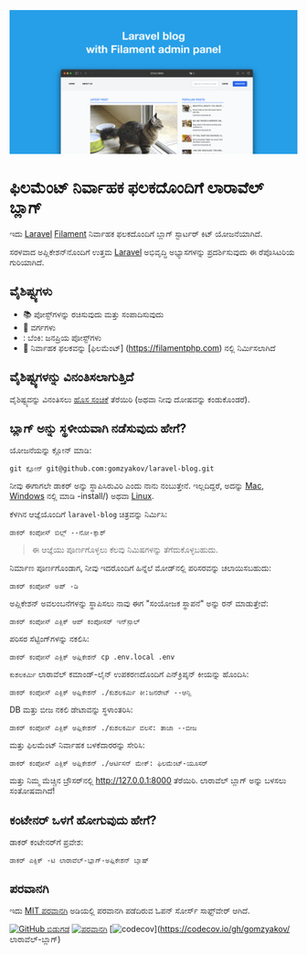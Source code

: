 ![ಫಿಲಮೆಂಟ್ ನಿರ್ವಾಹಕ ಫಲಕದೊಂದಿಗೆ ಲಾರಾವೆಲ್ ಬ್ಲಾಗ್](../docs/social-preview-en.png)

# ಫಿಲಮೆಂಟ್ ನಿರ್ವಾಹಕ ಫಲಕದೊಂದಿಗೆ ಲಾರಾವೆಲ್ ಬ್ಲಾಗ್

ಇದು [Laravel](https://laravel.com) [Filament](https://filamentphp.com) ನಿರ್ವಾಹಕ ಫಲಕದೊಂದಿಗೆ ಬ್ಲಾಗ್ ಸ್ಟಾರ್ಟರ್ ಕಿಟ್ ಯೋಜನೆಯಾಗಿದೆ.

ಸರಳವಾದ ಅಪ್ಲಿಕೇಶನ್‌ನೊಂದಿಗೆ ಉತ್ತಮ [Laravel](https://laravel.com) ಅಭಿವೃದ್ಧಿ ಅಭ್ಯಾಸಗಳನ್ನು ಪ್ರದರ್ಶಿಸುವುದು ಈ ರೆಪೊಸಿಟರಿಯ ಗುರಿಯಾಗಿದೆ.

## ವೈಶಿಷ್ಟ್ಯಗಳು

- 📚 ಪೋಸ್ಟ್‌ಗಳನ್ನು ರಚಿಸುವುದು ಮತ್ತು ಸಂಪಾದಿಸುವುದು
- 🥑 ವರ್ಗಗಳು
- : ಬೆಂಕಿ: ಜನಪ್ರಿಯ ಪೋಸ್ಟ್‌ಗಳು
- :hatched_chick: ನಿರ್ವಾಹಕ ಫಲಕವನ್ನು [ಫಿಲಮೆಂಟ್] (https://filamentphp.com) ನಲ್ಲಿ ನಿರ್ಮಿಸಲಾಗಿದೆ

## ವೈಶಿಷ್ಟ್ಯಗಳನ್ನು ವಿನಂತಿಸಲಾಗುತ್ತಿದೆ

ವೈಶಿಷ್ಟ್ಯವನ್ನು ವಿನಂತಿಸಲು [ಹೊಸ ಸಂಚಿಕೆ](https://github.com/gomzyakov/laravel-blog/issues/new) ತೆರೆಯಿರಿ (ಅಥವಾ ನೀವು ದೋಷವನ್ನು ಕಂಡುಕೊಂಡರೆ).

## ಬ್ಲಾಗ್ ಅನ್ನು ಸ್ಥಳೀಯವಾಗಿ ನಡೆಸುವುದು ಹೇಗೆ?

ಯೋಜನೆಯನ್ನು ಕ್ಲೋನ್ ಮಾಡಿ:

```ಬಾಷ್
git ಕ್ಲೋನ್ git@github.com:gomzyakov/laravel-blog.git
```

ನೀವು ಈಗಾಗಲೇ ಡಾಕರ್ ಅನ್ನು ಸ್ಥಾಪಿಸಿರುವಿರಿ ಎಂದು ನಾನು ನಂಬುತ್ತೇನೆ. ಇಲ್ಲದಿದ್ದರೆ, ಅದನ್ನು [Mac](https://docs.docker.com/desktop/install/mac-install/), [Windows](https://docs.docker.com/desktop/install/windows) ನಲ್ಲಿ ಮಾಡಿ -install/) ಅಥವಾ [Linux](https://docs.docker.com/desktop/install/linux-install/).

ಕೆಳಗಿನ ಆಜ್ಞೆಯೊಂದಿಗೆ `laravel-blog` ಚಿತ್ರವನ್ನು ನಿರ್ಮಿಸಿ:

```ಬಾಷ್
ಡಾಕರ್ ಕಂಪೋಸ್ ಬಿಲ್ಡ್ --ನೋ-ಕ್ಯಾಶ್
```

> ಈ ಆಜ್ಞೆಯು ಪೂರ್ಣಗೊಳ್ಳಲು ಕೆಲವು ನಿಮಿಷಗಳನ್ನು ತೆಗೆದುಕೊಳ್ಳಬಹುದು.

ನಿರ್ಮಾಣ ಪೂರ್ಣಗೊಂಡಾಗ, ನೀವು ಇದರೊಂದಿಗೆ ಹಿನ್ನೆಲೆ ಮೋಡ್‌ನಲ್ಲಿ ಪರಿಸರವನ್ನು ಚಲಾಯಿಸಬಹುದು:

```ಬಾಷ್
ಡಾಕರ್ ಕಂಪೋಸ್ ಅಪ್ -ಡಿ
```

ಅಪ್ಲಿಕೇಶನ್ ಅವಲಂಬನೆಗಳನ್ನು ಸ್ಥಾಪಿಸಲು ನಾವು ಈಗ "ಸಂಯೋಜಕ ಸ್ಥಾಪನೆ" ಅನ್ನು ರನ್ ಮಾಡುತ್ತೇವೆ:

```ಬಾಷ್
ಡಾಕರ್ ಕಂಪೋಸ್ ಎಕ್ಸಿಕ್ ಆಪ್ ಕಂಪೋಸರ್ ಇನ್‌ಸ್ಟಾಲ್
```

ಪರಿಸರ ಸೆಟ್ಟಿಂಗ್‌ಗಳನ್ನು ನಕಲಿಸಿ:

```ಬಾಷ್
ಡಾಕರ್ ಕಂಪೋಸ್ ಎಕ್ಸಿಕ್ ಅಪ್ಲಿಕೇಶನ್ cp .env.local .env
```

`ಕುಶಲಕರ್ಮಿ` ಲಾರಾವೆಲ್ ಕಮಾಂಡ್-ಲೈನ್ ಉಪಕರಣದೊಂದಿಗೆ ಎನ್‌ಕ್ರಿಪ್ಶನ್ ಕೀಯನ್ನು ಹೊಂದಿಸಿ:

```ಬಾಷ್
ಡಾಕರ್ ಕಂಪೋಸ್ ಎಕ್ಸಿಕ್ ಅಪ್ಲಿಕೇಶನ್ ./ಕುಶಲಕರ್ಮಿ ಕೀ:ಜನರೇಟ್ --ಆನ್ಸಿ
```

DB ಮತ್ತು ಬೀಜ ನಕಲಿ ಡೇಟಾವನ್ನು ಸ್ಥಳಾಂತರಿಸಿ:

```ಬಾಷ್
ಡಾಕರ್ ಕಂಪೋಸ್ ಎಕ್ಸಿಕ್ ಅಪ್ಲಿಕೇಶನ್ ./ಕುಶಲಕರ್ಮಿ ವಲಸೆ: ತಾಜಾ --ಬೀಜ
```

ಮತ್ತು ಫಿಲಮೆಂಟ್ ನಿರ್ವಾಹಕ ಬಳಕೆದಾರರನ್ನು ಸೇರಿಸಿ:

```ಬಾಷ್
ಡಾಕರ್ ಕಂಪೋಸ್ ಎಕ್ಸಿಕ್ ಅಪ್ಲಿಕೇಶನ್ ./ಆರ್ಟಿಸನ್ ಮೇಕ್: ಫಿಲಮೆಂಟ್-ಯೂಸರ್
```

ಮತ್ತು ನಿಮ್ಮ ಮೆಚ್ಚಿನ ಬ್ರೌಸರ್‌ನಲ್ಲಿ http://127.0.0.1:8000 ತೆರೆಯಿರಿ. ಲಾರಾವೆಲ್ ಬ್ಲಾಗ್ ಅನ್ನು ಬಳಸಲು ಸಂತೋಷವಾಗಿದೆ!

## ಕಂಟೇನರ್ ಒಳಗೆ ಹೋಗುವುದು ಹೇಗೆ?

ಡಾಕರ್ ಕಂಟೇನರ್‌ಗೆ ಪ್ರವೇಶ:

```ಬಾಷ್
ಡಾಕರ್ ಎಕ್ಸಿಕ್ -ಟಿ ಲಾರಾವೆಲ್-ಬ್ಲಾಗ್-ಅಪ್ಲಿಕೇಶನ್ ಬ್ಯಾಷ್
```

## ಪರವಾನಗಿ

ಇದು [MIT ಪರವಾನಗಿ](https://github.com/gomzyakov/php-code-style/blob/main/LICENSE) ಅಡಿಯಲ್ಲಿ ಪರವಾನಗಿ ಪಡೆದಿರುವ ಓಪನ್ ಸೋರ್ಸ್ ಸಾಫ್ಟ್‌ವೇರ್ ಆಗಿದೆ.


[![GitHub ಬಿಡುಗಡೆ](https://img.shields.io/github/release/gomzyakov/laravel-blog.svg)](https://github.com/gomzyakov/laravel-blog/releases/latest)
[![ಪರವಾನಗಿ](https://img.shields.io/badge/License-MIT-green.svg)](https://github.com/gomzyakov/laravel-blog/blob/development/LICENSE)
[![codecov](https://codecov.io/gh/gomzyakov/laravel-blog/branch/main/graph/badge.svg?token=4CYTVMVUYV)](https://codecov.io/gh/gomzyakov/ ಲಾರಾವೆಲ್-ಬ್ಲಾಗ್)
